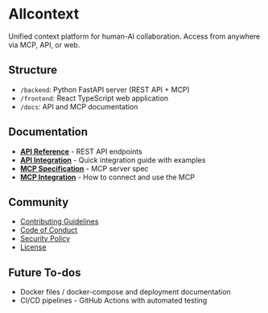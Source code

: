 # Allcontext

Unified context platform for human-AI collaboration. Access from anywhere via MCP, API, or web.

## Structure

- `/backend`: Python FastAPI server (REST API + MCP)
- `/frontend`: React TypeScript web application
- `/docs`: API and MCP documentation

## Documentation

- **[API Reference](./docs/API_REFERENCE.md)** - REST API endpoints
- **[API Integration](./docs/API_INTEGRATION.md)** - Quick integration guide with examples
- **[MCP Specification](./docs/MCP_SPECIFICATION.md)** - MCP server spec
- **[MCP Integration](./docs/MCP_INTEGRATION.md)** - How to connect and use the MCP

## Community

- [Contributing Guidelines](./CONTRIBUTING.md)
- [Code of Conduct](./CODE_OF_CONDUCT.md)
- [Security Policy](./SECURITY.md)
- [License](./LICENSE)

## Future To-dos

- Docker files / docker-compose and deployment documentation
- CI/CD pipelines - GitHub Actions with automated testing
